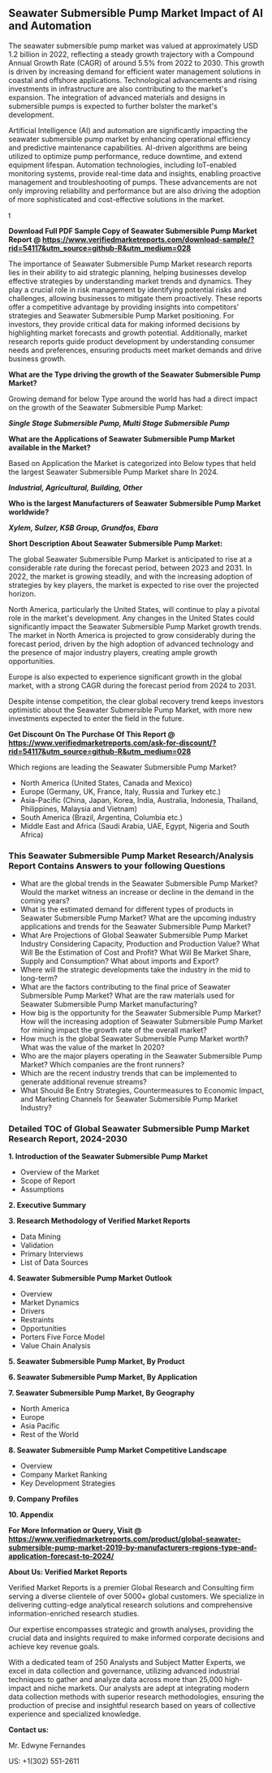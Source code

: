<h2>Seawater Submersible Pump Market Impact of AI and Automation</h2><p>The seawater submersible pump market was valued at approximately USD 1.2 billion in 2022, reflecting a steady growth trajectory with a Compound Annual Growth Rate (CAGR) of around 5.5% from 2022 to 2030. This growth is driven by increasing demand for efficient water management solutions in coastal and offshore applications. Technological advancements and rising investments in infrastructure are also contributing to the market's expansion. The integration of advanced materials and designs in submersible pumps is expected to further bolster the market's development.</p><p>Artificial Intelligence (AI) and automation are significantly impacting the seawater submersible pump market by enhancing operational efficiency and predictive maintenance capabilities. AI-driven algorithms are being utilized to optimize pump performance, reduce downtime, and extend equipment lifespan. Automation technologies, including IoT-enabled monitoring systems, provide real-time data and insights, enabling proactive management and troubleshooting of pumps. These advancements are not only improving reliability and performance but are also driving the adoption of more sophisticated and cost-effective solutions in the market.</p>t</p><p id="" class=""><strong>Download Full PDF Sample Copy of Seawater Submersible Pump Market Report @ <a href="https://www.verifiedmarketreports.com/download-sample/?rid=54117&utm_source=github-R&utm_medium=028" target="_blank">https://www.verifiedmarketreports.com/download-sample/?rid=54117&utm_source=github-R&utm_medium=028</a></strong></p><p>The importance of&nbsp;Seawater Submersible Pump Market research reports lies in their ability to aid strategic planning, helping businesses develop effective strategies by understanding market trends and dynamics. They play a crucial role in risk management by identifying potential risks and challenges, allowing businesses to mitigate them proactively. These reports offer a competitive advantage by providing insights into competitors' strategies and Seawater Submersible Pump Market positioning. For investors, they provide critical data for making informed decisions by highlighting market forecasts and growth potential. Additionally, market research reports guide product development by understanding consumer needs and preferences, ensuring products meet market demands and drive business growth.</p><p><strong>What are the&nbsp;Type driving the growth of the Seawater Submersible Pump Market?</strong></p><p id="" class="">Growing demand for below Type around the world has had a direct impact on the growth of the Seawater Submersible Pump Market:</p><em><strong>Single Stage Submersible Pump, Multi Stage Submersible Pump</strong></em></p><strong>What are the&nbsp;Applications&nbsp;of Seawater Submersible Pump Market available in the Market?</strong></p><p id="" class="">Based on Application the Market is categorized into Below types that held the largest Seawater Submersible Pump Market share In 2024.</p><em><strong>Industrial, Agricultural, Building, Other</strong></em></p><strong>Who is the largest Manufacturers of Seawater Submersible Pump Market worldwide?</strong></p><p><em><strong>Xylem, Sulzer, KSB Group, Grundfos, Ebara</strong></em></p><p id="" class=""><strong>Short Description About Seawater Submersible Pump Market:</strong></p><p>The global Seawater Submersible Pump Market is anticipated to rise at a considerable rate during the forecast period, between 2023 and 2031. In 2022, the market is growing steadily, and with the increasing adoption of strategies by key players, the market is expected to rise over the projected horizon.</p><p>North America, particularly the United States, will continue to play a pivotal role in the market's development. Any changes in the United States could significantly impact the Seawater Submersible Pump Market growth trends. The market in North America is projected to grow considerably during the forecast period, driven by the high adoption of advanced technology and the presence of major industry players, creating ample growth opportunities.</p><p>Europe is also expected to experience significant growth in the global market, with a strong CAGR during the forecast period from 2024 to 2031.</p><p>Despite intense competition, the clear global recovery trend keeps investors optimistic about the Seawater Submersible Pump Market, with more new investments expected to enter the field in the future.</p><p id="" class=""><strong>Get Discount On The Purchase Of This Report @ <a href="https://www.verifiedmarketreports.com/ask-for-discount/?rid=54117&utm_source=github-R&utm_medium=028" target="_blank">https://www.verifiedmarketreports.com/ask-for-discount/?rid=54117&utm_source=github-R&utm_medium=028</a></strong></p>Which regions are leading the Seawater Submersible Pump Market?</p><ul><li>North America (United States, Canada and Mexico)</li><li>Europe (Germany, UK, France, Italy, Russia and Turkey etc.)</li><li>Asia-Pacific (China, Japan, Korea, India, Australia, Indonesia, Thailand, Philippines, Malaysia and Vietnam)</li><li>South America (Brazil, Argentina, Columbia etc.)</li><li>Middle East and Africa (Saudi Arabia, UAE, Egypt, Nigeria and South Africa)</li></ul><h3 id="" class="">This Seawater Submersible Pump Market Research/Analysis Report Contains Answers to your following Questions</h3><ul><li>What are the global trends in the Seawater Submersible Pump Market? Would the market witness an increase or decline in the demand in the coming years?</li><li>What is the estimated demand for different types of products in Seawater Submersible Pump Market? What are the upcoming industry applications and trends for the Seawater Submersible Pump Market?</li><li>What Are Projections of Global Seawater Submersible Pump Market Industry Considering Capacity, Production and Production Value? What Will Be the Estimation of Cost and Profit? What Will Be Market Share, Supply and Consumption? What about imports and Export?</li><li>Where will the strategic developments take the industry in the mid to long-term?</li><li>What are the factors contributing to the final price of Seawater Submersible Pump Market? What are the raw materials used for Seawater Submersible Pump Market manufacturing?</li><li>How big is the opportunity for the Seawater Submersible Pump Market? How will the increasing adoption of Seawater Submersible Pump Market for mining impact the growth rate of the overall market?</li><li>How much is the global Seawater Submersible Pump Market worth? What was the value of the market In 2020?</li><li>Who are the major players operating in the Seawater Submersible Pump Market? Which companies are the front runners?</li><li>Which are the recent industry trends that can be implemented to generate additional revenue streams?</li><li>What Should Be Entry Strategies, Countermeasures to Economic Impact, and Marketing Channels for Seawater Submersible Pump Market Industry?</li></ul><h3 id="" class="">Detailed TOC of Global Seawater Submersible Pump Market Research Report, 2024-2030</h3><p id="" class=""><strong>1. Introduction of the Seawater Submersible Pump Market</strong></p><ul><li>Overview of the Market</li><li>Scope of Report</li><li>Assumptions</li></ul><p id="" class=""><strong>2. Executive Summary</strong></p><p id="" class=""><strong>3. Research Methodology of Verified Market Reports</strong></p><ul><li>Data Mining</li><li>Validation</li><li>Primary Interviews</li><li>List of Data Sources</li></ul><p id="" class=""><strong>4. Seawater Submersible Pump Market Outlook</strong></p><ul><li>Overview</li><li>Market Dynamics</li><li>Drivers</li><li>Restraints</li><li>Opportunities</li><li>Porters Five Force Model</li><li>Value Chain Analysis</li></ul><p id="" class=""><strong>5. Seawater Submersible Pump Market, By Product</strong></p><p id="" class=""><strong>6. Seawater Submersible Pump Market, By Application</strong></p><p id="" class=""><strong>7. Seawater Submersible Pump Market, By Geography</strong></p><ul><li>North America</li><li>Europe</li><li>Asia Pacific</li><li>Rest of the World</li></ul><p id="" class=""><strong>8. Seawater Submersible Pump Market Competitive Landscape</strong></p><ul><li>Overview</li><li>Company Market Ranking</li><li>Key Development Strategies</li></ul><p id="" class=""><strong>9. Company Profiles</strong></p><p id="" class=""><strong>10. Appendix</strong></p><p id="" class=""><strong>For More Information or Query, Visit @ <a href="https://www.verifiedmarketreports.com/product/global-seawater-submersible-pump-market-2019-by-manufacturers-regions-type-and-application-forecast-to-2024/" target="_blank">https://www.verifiedmarketreports.com/product/global-seawater-submersible-pump-market-2019-by-manufacturers-regions-type-and-application-forecast-to-2024/</a></strong></p><p id="" class=""><strong>About Us: Verified Market Reports</strong></p><p id="" class="">Verified Market Reports is a premier Global Research and Consulting firm serving a diverse clientele of over 5000+ global customers. We specialize in delivering cutting-edge analytical research solutions and comprehensive information-enriched research studies.</p><p id="" class="">Our expertise encompasses strategic and growth analyses, providing the crucial data and insights required to make informed corporate decisions and achieve key revenue goals.</p><p id="" class="">With a dedicated team of 250 Analysts and Subject Matter Experts, we excel in data collection and governance, utilizing advanced industrial techniques to gather and analyze data across more than 25,000 high-impact and niche markets. Our analysts are adept at integrating modern data collection methods with superior research methodologies, ensuring the production of precise and insightful research based on years of collective experience and specialized knowledge.</p><p id="" class=""><strong>Contact us:</strong></p><p id="" class="">Mr. Edwyne Fernandes</p><p id="" class="">US: +1(302) 551-2611</p>